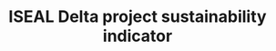---
title: 'ISEAL Delta project sustainability indicator'
slug: 'global-iseal-delta-project-sustainability-indicator'
description: 'Farm-level, outcome/impact indicators across the social, economic and environmental dimensions of sustainability'
comment: 'select from control list'
required: False
vocabulary: 'vocabulary.txt'
module: 'Scope'
cluster: 'Global'
policy: 'Controlled value. Multi select from control list.'
---